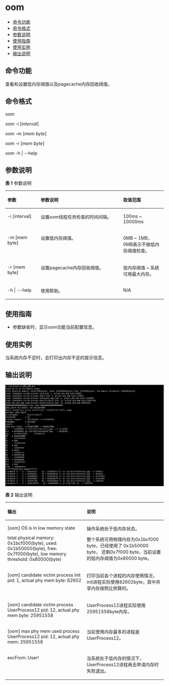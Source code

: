 # oom<a name="ZH-CN_TOPIC_0000001053839618"></a>

-   [命令功能](#section366714216619)
-   [命令格式](#section8833164614615)
-   [参数说明](#section12809111019453)
-   [使用指南](#section15935131220717)
-   [使用实例](#section79281818476)
-   [输出说明](#section12742311179)

## 命令功能<a name="section366714216619"></a>

查看和设置低内存阈值以及pagecache内存回收阈值。

## 命令格式<a name="section8833164614615"></a>

oom

oom -i \[_interval_\]

oom -m \[_mem byte_\]

oom -r \[_mem byte_\]

oom -h | --help

## 参数说明<a name="section12809111019453"></a>

**表 1**  参数说明

<a name="table438mcpsimp"></a>
<table><thead align="left"><tr id="row444mcpsimp"><th class="cellrowborder" valign="top" width="21%" id="mcps1.2.4.1.1"><p id="p446mcpsimp"><a name="p446mcpsimp"></a><a name="p446mcpsimp"></a>参数</p>
</th>
<th class="cellrowborder" valign="top" width="52%" id="mcps1.2.4.1.2"><p id="p448mcpsimp"><a name="p448mcpsimp"></a><a name="p448mcpsimp"></a>参数说明</p>
</th>
<th class="cellrowborder" valign="top" width="27%" id="mcps1.2.4.1.3"><p id="p450mcpsimp"><a name="p450mcpsimp"></a><a name="p450mcpsimp"></a>取值范围</p>
</th>
</tr>
</thead>
<tbody><tr id="row451mcpsimp"><td class="cellrowborder" valign="top" width="21%" headers="mcps1.2.4.1.1 "><p id="p5196112612119"><a name="p5196112612119"></a><a name="p5196112612119"></a>-i [interval]</p>
</td>
<td class="cellrowborder" valign="top" width="52%" headers="mcps1.2.4.1.2 "><p id="p1149945111817"><a name="p1149945111817"></a><a name="p1149945111817"></a>设置oom线程任务检查的时间间隔。</p>
</td>
<td class="cellrowborder" valign="top" width="27%" headers="mcps1.2.4.1.3 "><p id="p749810571812"><a name="p749810571812"></a><a name="p749810571812"></a>100ms ~ 10000ms</p>
</td>
</tr>
<tr id="row18583553793"><td class="cellrowborder" valign="top" width="21%" headers="mcps1.2.4.1.1 "><p id="p95841853292"><a name="p95841853292"></a><a name="p95841853292"></a>-m [mem byte]</p>
</td>
<td class="cellrowborder" valign="top" width="52%" headers="mcps1.2.4.1.2 "><p id="p2058485315912"><a name="p2058485315912"></a><a name="p2058485315912"></a>设置低内存阈值。</p>
</td>
<td class="cellrowborder" valign="top" width="27%" headers="mcps1.2.4.1.3 "><p id="p1584105318917"><a name="p1584105318917"></a><a name="p1584105318917"></a>0MB ~ 1MB，0MB表示不做低内存阈值检查。</p>
</td>
</tr>
<tr id="row17926124131218"><td class="cellrowborder" valign="top" width="21%" headers="mcps1.2.4.1.1 "><p id="p49266245128"><a name="p49266245128"></a><a name="p49266245128"></a>-r [mem byte]</p>
</td>
<td class="cellrowborder" valign="top" width="52%" headers="mcps1.2.4.1.2 "><p id="p159263241121"><a name="p159263241121"></a><a name="p159263241121"></a>设置pagecache内存回收阈值。</p>
</td>
<td class="cellrowborder" valign="top" width="27%" headers="mcps1.2.4.1.3 "><p id="p692642412121"><a name="p692642412121"></a><a name="p692642412121"></a>低内存阈值 ~ 系统可用最大内存。</p>
</td>
</tr>
<tr id="row1176110379557"><td class="cellrowborder" valign="top" width="21%" headers="mcps1.2.4.1.1 "><p id="p4762113745519"><a name="p4762113745519"></a><a name="p4762113745519"></a>-h | --help</p>
</td>
<td class="cellrowborder" valign="top" width="52%" headers="mcps1.2.4.1.2 "><p id="p9762113775517"><a name="p9762113775517"></a><a name="p9762113775517"></a>使用帮助。</p>
</td>
<td class="cellrowborder" valign="top" width="27%" headers="mcps1.2.4.1.3 "><p id="p7762133765511"><a name="p7762133765511"></a><a name="p7762133765511"></a>N/A</p>
</td>
</tr>
</tbody>
</table>

## 使用指南<a name="section15935131220717"></a>

-   参数缺省时，显示oom功能当前配置信息。

## 使用实例<a name="section79281818476"></a>

当系统内存不足时，会打印出内存不足的提示信息。

## 输出说明<a name="section12742311179"></a>

![](figure/zh-cn_image_0000001053710680.png)

**表 2**  输出说明

<a name="table487mcpsimp"></a>
<table><thead align="left"><tr id="row492mcpsimp"><th class="cellrowborder" valign="top" width="50%" id="mcps1.2.3.1.1"><p id="p494mcpsimp"><a name="p494mcpsimp"></a><a name="p494mcpsimp"></a>输出</p>
</th>
<th class="cellrowborder" valign="top" width="50%" id="mcps1.2.3.1.2"><p id="p496mcpsimp"><a name="p496mcpsimp"></a><a name="p496mcpsimp"></a>说明</p>
</th>
</tr>
</thead>
<tbody><tr id="row502mcpsimp"><td class="cellrowborder" valign="top" width="50%" headers="mcps1.2.3.1.1 "><p id="p583513382179"><a name="p583513382179"></a><a name="p583513382179"></a>[oom] OS is in low memory state</p>
<p id="p636114453553"><a name="p636114453553"></a><a name="p636114453553"></a>total physical memory: 0x1bcf000(byte), used: 0x1b50000(byte), free: 0x7f000(byte), low memory threshold: 0x80000(byte)</p>
</td>
<td class="cellrowborder" valign="top" width="50%" headers="mcps1.2.3.1.2 "><p id="p19833143819174"><a name="p19833143819174"></a><a name="p19833143819174"></a>操作系统处于低内存状态。</p>
<p id="p83883291587"><a name="p83883291587"></a><a name="p83883291587"></a>整个系统可用物理内存为0x1bcf000 byte，已经使用了 0x1b50000 byte， 还剩0x7f000 byte，当前设置的低内存阈值为0x80000 byte。</p>
</td>
</tr>
<tr id="row1990234224612"><td class="cellrowborder" valign="top" width="50%" headers="mcps1.2.3.1.1 "><p id="p3902144294612"><a name="p3902144294612"></a><a name="p3902144294612"></a>[oom] candidate victim process init pid: 1, actual phy mem byte: 82602</p>
</td>
<td class="cellrowborder" valign="top" width="50%" headers="mcps1.2.3.1.2 "><p id="p13903144284610"><a name="p13903144284610"></a><a name="p13903144284610"></a>打印当前各个进程的内存使用情况，init进程实际使用82602byte，其中共享内存按照比例算的。</p>
</td>
</tr>
<tr id="row520212272335"><td class="cellrowborder" valign="top" width="50%" headers="mcps1.2.3.1.1 "><p id="p172038278339"><a name="p172038278339"></a><a name="p172038278339"></a>[oom] candidate victim process UserProcess12 pid: 12, actual phy mem byte: 25951558</p>
</td>
<td class="cellrowborder" valign="top" width="50%" headers="mcps1.2.3.1.2 "><p id="p112034276331"><a name="p112034276331"></a><a name="p112034276331"></a>UserProcess12进程实际使用25951558byte内存。</p>
</td>
</tr>
<tr id="row3273195033416"><td class="cellrowborder" valign="top" width="50%" headers="mcps1.2.3.1.1 "><p id="p184989213512"><a name="p184989213512"></a><a name="p184989213512"></a>[oom] max phy mem used process UserProcess12 pid: 12, actual phy mem: 25951558</p>
</td>
<td class="cellrowborder" valign="top" width="50%" headers="mcps1.2.3.1.2 "><p id="p112741750143417"><a name="p112741750143417"></a><a name="p112741750143417"></a>当前使用内存最多的进程是UserProcess12。</p>
</td>
</tr>
<tr id="row16442089365"><td class="cellrowborder" valign="top" width="50%" headers="mcps1.2.3.1.1 "><p id="p045148153618"><a name="p045148153618"></a><a name="p045148153618"></a>excFrom: User!</p>
</td>
<td class="cellrowborder" valign="top" width="50%" headers="mcps1.2.3.1.2 "><p id="p6452818367"><a name="p6452818367"></a><a name="p6452818367"></a>当系统处于低内存的情况下，UserProcess12进程再去申请内存时失败退出。</p>
</td>
</tr>
</tbody>
</table>

